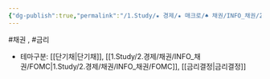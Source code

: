 ```yaml
---
{"dg-publish":true,"permalink":"/1.Study/★ 경제/★ 매크로/♠ 채권/INFO_채권/2y/","created":"2024-11-20T21:02:27.396+09:00","updated":"2025-06-03T20:07:19.932+09:00"}
---
```


#채권 , #금리 


- 테마구분: [[단기채\|단기채]], [[1.Study/2.경제/채권/INFO_채권/FOMC\|1.Study/2.경제/채권/INFO_채권/FOMC]], [[금리결정\|금리결정]]